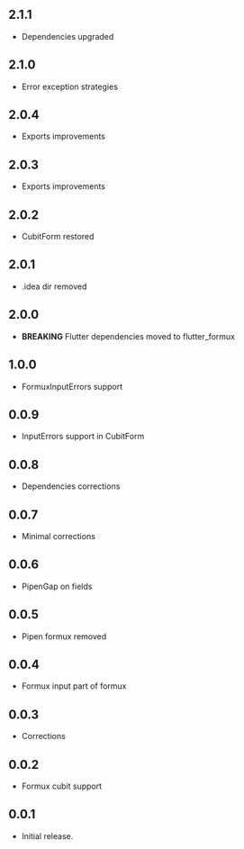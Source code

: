 ## 2.1.1

- Dependencies upgraded

## 2.1.0

- Error exception strategies

## 2.0.4

- Exports improvements

## 2.0.3

- Exports improvements

## 2.0.2

- CubitForm restored

## 2.0.1

- .idea dir removed

## 2.0.0

- **BREAKING** Flutter dependencies moved to flutter_formux

## 1.0.0

- FormuxInputErrors support

## 0.0.9

- InputErrors support in CubitForm

## 0.0.8

- Dependencies corrections

## 0.0.7

- Minimal corrections

## 0.0.6

- PipenGap on fields

## 0.0.5

- Pipen formux removed

## 0.0.4

* Formux input part of formux

## 0.0.3

- Corrections

## 0.0.2

- Formux cubit support

## 0.0.1

- Initial release.